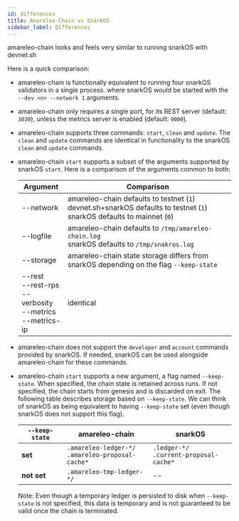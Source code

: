 ```yaml
---
id: differences
title: Amareleo-Chain vs SnarkOS
sidebar_label: Differences
---
```



amareleo-chain looks and feels very similar to running snarkOS with devnet.sh

Here is a quick comparison:

* amareleo-chain is functionally equivalent to running four snarkOS validators in a single process.  where snarkOS would be started with the `--dev <n> --network 1` arguments.

* amareleo-chain only requires a single port, for its REST server (default: `3030`), unless the metrics server is enabled (default: `9000`).

* amareleo-chain supports three commands: `start`, `clean` and `update`. The `clean` and `update` commands are identical in functionality to the snarkOS `clean` and `update` commands. 

* amareleo-chain `start` supports a subset of the arguments supported by snarkOS `start`. Here is a comparison of the arguments common to both:

    | Argument | Comparison |
    |----------|------------|
    | --network | amareleo-chain defaults to testnet (`1`)<BR /> devnet.sh+snarkOS defaults to testnet (`1`)<BR /> snarkOS defaults to mainnet (`0`) |
    | --logfile | amareleo-chain defaults to `/tmp/amareleo-chain.log`<BR />  snarkOS defaults to `/tmp/snakros.log` |
    | --storage | amareleo-chain state storage differs from snarkOS depending on the flag `--keep-state` |
    | --rest <BR /> --rest-rps <BR /> --verbosity <BR /> --metrics <BR /> --metrics-ip | identical |

* amareleo-chain does not support the `developer` and `account` commands provided by snarkOS. If needed, snarkOS can be used alongside amareleo-chain for these commands.

* amareleo-chain `start` supports a new argument, a flag named `--keep-state`. When specified, the chain state is retained across runs. If not specified, the chain starts from genesis and is discarded on exit. The following table describes storage based on `--keep-state`. We can think of snarkOS as being equivalent to having `--keep-state` set (even though snarkOS does not support this flag).

    | `--keep-state` | amareleo-chain              | snarkOS                    |
    |----------------|-----------------------------|----------------------------|
    | __set__        | `.amareleo-ledger-*/` <BR />  `.amareleo-proposal-cache*`  | `.ledger-*/` <BR /> `.current-proposal-cache*` |
    | __not set__    | `.amareleo-tmp-ledger-*/` |  --                        |

    Note: Even though a temporary ledger is persisted to disk when `--keep-state` is not specified, this data is temporary and is not guaranteed to be valid once the chain is terminated.